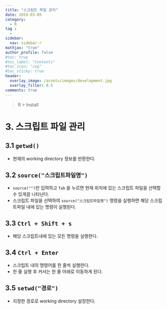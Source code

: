 ```yaml
---
title: "스크립트 파일 관리"
date: 2019-03-05
category:
  - R
tag :
  -
sidebar:
  nav: sidebar-r
mathjax: "true"
author_profile: false
#toc: true
#toc_label: "Contents"
#toc_icon: "cog"
#toc_sticky: true
header:
  overlay_image: /assets/images/development.jpg
  overlay_filter: 0.5
comments: true  
---
```

> R > Install

# 3. 스크립트 파일 관리

## 3.1 `getwd()`

- 현재의 working directory 정보를 반환한다.

## 3.2 `source("스크립트파일명")`

- `source("")`만 입력하고 `Tab` 을 누르면 현재 위치에 있는 스크립트 파일을 선택할 수 있게끔 나타난다.
- 스크립트 파일을 선택하여 `source("스크립트파일명")` 명령을 실행하면 해당 스크립트파일 내에 있는 명령이 실행된다.

## 3.3 `Ctrl + Shift + s`

- 해당 스크립트내에 있는 모든 명령을 실행한다.

## 3.4 `Ctrl + Enter`

- 스크립트 내의 명령어를 한 줄씩 실행한다.
- 한 줄 실행 후 커서는 한 줄 아래로 이동하게 된다.

## 3.5 `setwd("경로")`

- 지정한 경로로 working directory 설정한다.
